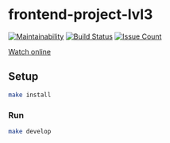 # frontend-project-lvl3

[![Maintainability](https://api.codeclimate.com/v1/badges/0a6114c6c1d4465ede5b/maintainability)](https://codeclimate.com/github/Konstantin6487/frontend-project-lvl3/maintainability)
[![Build Status](https://travis-ci.com/Konstantin6487/frontend-project-lvl3.svg?branch=master)](https://travis-ci.com/Konstantin6487/frontend-project-lvl3)
[![Issue Count](https://codeclimate.com/github/hexlet-boilerplates/webpack-package/badges/issue_count.svg)](https://codeclimate.com/github/Konstantin6487/frontend-project-lvl3)

[Watch online](https://clumsy-power.surge.sh)

## Setup

```sh
make install
```

### Run

```sh
make develop
```
